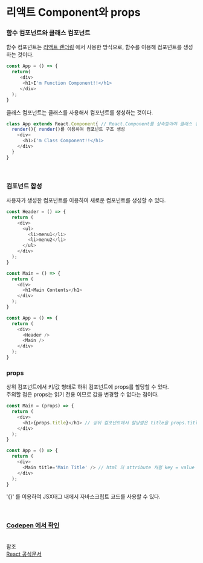 # 리액트 Component와 props

### 함수 컴포넌트와 클래스 컴포넌트

함수 컴포넌트는 [리액트 랜더링](https://github.com/PARKNAMSU/TIL/blob/main/React/react_rendering.md) 에서 사용한 방식으로, 함수를 이용해 컴포넌트를 생성하는 것이다.
```javascript
const App = () => {
  return(
     <div>
      <h1>I'm Function Component!!</h1>
     </div>
  );
}
```

클래스 컴포넌트는 클래스를 사용해서 컴포넌트를 생성하는 것이다.
```javascript
class App extends React.Component{ // React.Component를 상속받아야 클래스 컴포넌트로 사용할 수 있음
  render(){ render()를 이용하여 컴포넌트 구조 생성
    <div>
      <h1>I'm Class Component!!</h1>
    </div>
  }
}
```

<br>

### 컴포넌트 합성
사용자가 생성한 컴포넌트를 이용하여 새로운 컴포넌트를 생성할 수 있다.
```javascript
const Header = () => {
  return (
    <div>
      <ul>
        <li>menu1</li>
        <li>menu2</li>
      </ul>
    </div>
  );
}

const Main = () => {
  return (
    <div>
      <h1>Main Contents</h1>
    </div>
  );
}

const App = () => {
  return (
    <div>
      <Header />
      <Main />
    </div>
  );
}
```

### props 
상위 컴포넌트에서 키/값 형태로 하위 컴포넌트에 props를 할당할 수 있다.<br>
주의할 점은 props는 읽기 전용 이므로 값을 변경할 수 없다는 점이다.
```javascript
const Main = (props) => {
  return (
    <div>
      <h1>{props.title}</h1> // 상위 컴포넌트에서 할당받은 title을 props.title 형태로 사용할 수 있다. ({}내부에 자바스크립트 문법 사용)
    </div>
  );
}

const App = () => {
  return (
    <div>
      <Main title='Main Title' /> // html 의 attribute 처럼 key = value 형태로 하위 컴포넌트에 props 를 할당한다. 
    </div>
  );
}
```
'{}' 를 이용하여 JSX태그 내에서 자바스크립트 코드를 사용할 수 있다.

<br>

### [Codepen 에서 확인](https://codepen.io/parknamsu/pen/gOxRvrv)

<br>참조<br>
[React 공식문서](https://ko.reactjs.org/docs/components-and-props.html)
